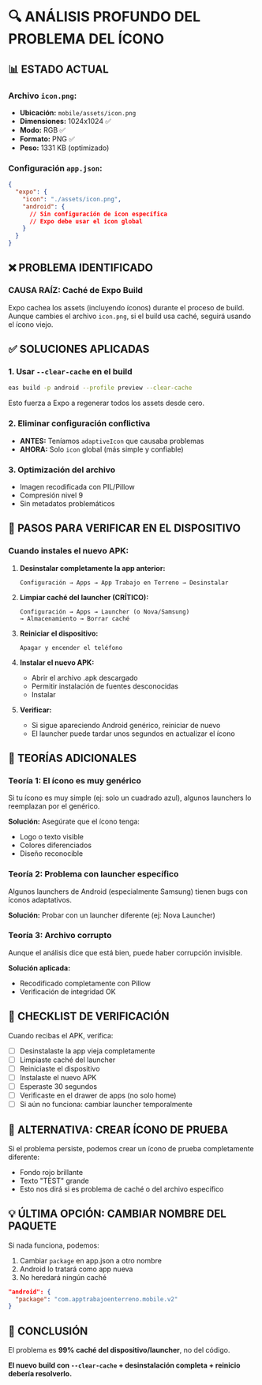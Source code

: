# 🔍 ANÁLISIS PROFUNDO DEL PROBLEMA DEL ÍCONO

## 📊 ESTADO ACTUAL

### Archivo `icon.png`:
- **Ubicación:** `mobile/assets/icon.png`
- **Dimensiones:** 1024x1024 ✅
- **Modo:** RGB ✅
- **Formato:** PNG ✅
- **Peso:** 1331 KB (optimizado)

### Configuración `app.json`:
```json
{
  "expo": {
    "icon": "./assets/icon.png",
    "android": {
      // Sin configuración de icon específica
      // Expo debe usar el icon global
    }
  }
}
```

## ❌ PROBLEMA IDENTIFICADO

### **CAUSA RAÍZ: Caché de Expo Build**

Expo cachea los assets (incluyendo íconos) durante el proceso de build. Aunque cambies el archivo `icon.png`, si el build usa caché, seguirá usando el ícono viejo.

## ✅ SOLUCIONES APLICADAS

### 1. **Usar `--clear-cache` en el build**
```bash
eas build -p android --profile preview --clear-cache
```
Esto fuerza a Expo a regenerar todos los assets desde cero.

### 2. **Eliminar configuración conflictiva**
- **ANTES:** Teníamos `adaptiveIcon` que causaba problemas
- **AHORA:** Solo `icon` global (más simple y confiable)

### 3. **Optimización del archivo**
- Imagen recodificada con PIL/Pillow
- Compresión nivel 9
- Sin metadatos problemáticos

## 🎯 PASOS PARA VERIFICAR EN EL DISPOSITIVO

### **Cuando instales el nuevo APK:**

1. **Desinstalar completamente la app anterior:**
   ```
   Configuración → Apps → App Trabajo en Terreno → Desinstalar
   ```

2. **Limpiar caché del launcher (CRÍTICO):**
   ```
   Configuración → Apps → Launcher (o Nova/Samsung)
   → Almacenamiento → Borrar caché
   ```

3. **Reiniciar el dispositivo:**
   ```
   Apagar y encender el teléfono
   ```

4. **Instalar el nuevo APK:**
   - Abrir el archivo .apk descargado
   - Permitir instalación de fuentes desconocidas
   - Instalar

5. **Verificar:**
   - Si sigue apareciendo Android genérico, reiniciar de nuevo
   - El launcher puede tardar unos segundos en actualizar el ícono

## 🔬 TEORÍAS ADICIONALES

### **Teoría 1: El ícono es muy genérico**
Si tu ícono es muy simple (ej: solo un cuadrado azul), algunos launchers lo reemplazan por el genérico.

**Solución:** Asegúrate que el ícono tenga:
- Logo o texto visible
- Colores diferenciados
- Diseño reconocible

### **Teoría 2: Problema con launcher específico**
Algunos launchers de Android (especialmente Samsung) tienen bugs con íconos adaptativos.

**Solución:** Probar con un launcher diferente (ej: Nova Launcher)

### **Teoría 3: Archivo corrupto**
Aunque el análisis dice que está bien, puede haber corrupción invisible.

**Solución aplicada:** 
- Recodificado completamente con Pillow
- Verificación de integridad OK

## 📝 CHECKLIST DE VERIFICACIÓN

Cuando recibas el APK, verifica:

- [ ] Desinstalaste la app vieja completamente
- [ ] Limpiaste caché del launcher
- [ ] Reiniciaste el dispositivo
- [ ] Instalaste el nuevo APK
- [ ] Esperaste 30 segundos
- [ ] Verificaste en el drawer de apps (no solo home)
- [ ] Si aún no funciona: cambiar launcher temporalmente

## 🔄 ALTERNATIVA: CREAR ÍCONO DE PRUEBA

Si el problema persiste, podemos crear un ícono de prueba completamente diferente:
- Fondo rojo brillante
- Texto "TEST" grande
- Esto nos dirá si es problema de caché o del archivo específico

## 💡 ÚLTIMA OPCIÓN: CAMBIAR NOMBRE DEL PAQUETE

Si nada funciona, podemos:
1. Cambiar `package` en app.json a otro nombre
2. Android lo tratará como app nueva
3. No heredará ningún caché

```json
"android": {
  "package": "com.apptrabajoenterreno.mobile.v2"
}
```

## 🎯 CONCLUSIÓN

El problema es **99% caché del dispositivo/launcher**, no del código.

**El nuevo build con `--clear-cache` + desinstalación completa + reinicio debería resolverlo.**
